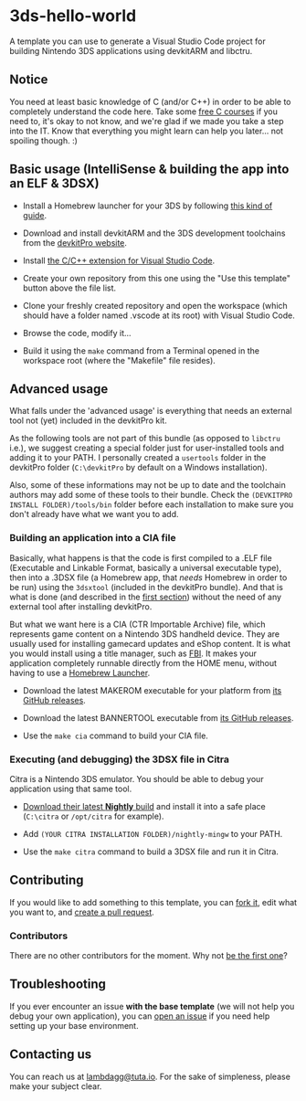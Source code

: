 # 3ds-hello-world
A template you can use to generate a Visual Studio Code project for building
Nintendo 3DS applications using devkitARM and libctru.

## Notice
You need at least basic knowledge of C (and/or C++) in order to be able to
completely understand the code here. Take some
[free C courses](https://www.google.com/search?q=Free+C+courses+for+beginners)
if you need to, it's okay to not know, and we're glad if we made you take a
step into the IT. Know that everything you might learn can help you later...
not spoiling though. :)


## Basic usage (IntelliSense & building the app into an ELF & 3DSX)
- Install a Homebrew launcher for your 3DS by following
[this kind of guide](https://3ds.hacks.guide/).

- Download and install devkitARM and the 3DS development toolchains from the
[devkitPro website](https://devkitpro.org/wiki/Getting_Started).

- Install [the C/C++ extension for Visual Studio Code](https://marketplace.visualstudio.com/items?itemName=ms-vscode.cpptools).

- Create your own repository from this one using the "Use this template" button
above the file list.

- Clone your freshly created repository and open the workspace (which should
have a folder named .vscode at its root) with Visual Studio Code.

- Browse the code, modify it...

- Build it using the `make` command from a Terminal opened in the workspace
root (where the "Makefile" file resides).


## Advanced usage
What falls under the 'advanced usage' is everything that needs an external tool
not (yet) included in the devkitPro kit.

As the following tools are not part of this bundle (as opposed to `libctru`
i.e.), we suggest creating a special folder just for user-installed tools and
adding it to your PATH. I personally created a `usertools` folder in the
devkitPro folder (`C:\devkitPro` by default on a Windows installation).

Also, some of these informations may not be up to date and the toolchain
authors may add some of these tools to their bundle. Check the
`(DEVKITPRO INSTALL FOLDER)/tools/bin` folder before each installation to make
sure you don't already have what we want you to add.


### Building an application into a CIA file
Basically, what happens is that the code is first compiled to a .ELF file
(Executable and Linkable Format, basically a universal executable type), then
into a .3DSX file (a Homebrew app, that *needs* Homebrew in order to be run)
using the `3dsxtool` (included in the devkitPro bundle). And that is what is
done (and described in the [first section](#Advanced_usage)) without the need
of any external tool after installing devkitPro.

But what we want here is a CIA (CTR Importable Archive) file, which represents
game content on a Nintendo 3DS handheld device. They are usually used for
installing gamecard updates and eShop content. It is what you would install
using a title manager, such as [FBI](https://github.com/Steveice10/FBI). It
makes your application completely runnable directly from the HOME menu, without
having to use a [Homebrew Launcher](https://github.com/fincs/new-hbmenu).

- Download the latest MAKEROM executable for your platform from [its GitHub releases](https://github.com/3DSGuy/Project_CTR/releases).

- Download the latest BANNERTOOL executable from [its GitHub releases](https://github.com/Steveice10/bannertool/releases).

- Use the `make cia` command to build your CIA file.


### Executing (and debugging) the 3DSX file in Citra
Citra is a Nintendo 3DS emulator. You should be able to debug your application
using that same tool.

- [Download their latest **Nightly** build](https://citra-emu.org/download/) and install it into a safe place (`C:\citra` or `/opt/citra` for example).

- Add `(YOUR CITRA INSTALLATION FOLDER)/nightly-mingw` to your PATH.

- Use the `make citra` command to build a 3DSX file and run it in Citra.


## Contributing
If you would like to add something to this template, you can
[fork it](https://github.com/everythintendo/3ds-hello-world/fork), edit what
you want to, and
[create a pull request](https://github.com/everythintendo/3ds-hello-world/pulls/new).

### Contributors
There are no other contributors for the moment. Why not [be the first one](#Contribute)?


## Troubleshooting
If you ever encounter an issue **with the base template** (we will not help you
debug your own application), you can
[open an issue](https://github.com/everythintendo/3ds-hello-world/issues/new)
if you need help setting up your base environment.


## Contacting us
You can reach us at [lambdagg@tuta.io](mailto:lambdagg@tuta.io). For the sake
of simpleness, please make your subject clear.
